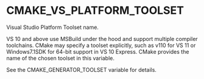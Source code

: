   

# CMAKE_VS_PLATFORM_TOOLSET  
Visual Studio Platform Toolset name.  

VS 10 and above use MSBuild under the hood and support multiple
compiler toolchains.  CMake may specify a toolset explicitly, such as
v110 for VS 11 or Windows7.1SDK for 64-bit support in VS 10
Express.  CMake provides the name of the chosen toolset in this
variable.  

See the CMAKE_GENERATOR_TOOLSET variable for details.  


